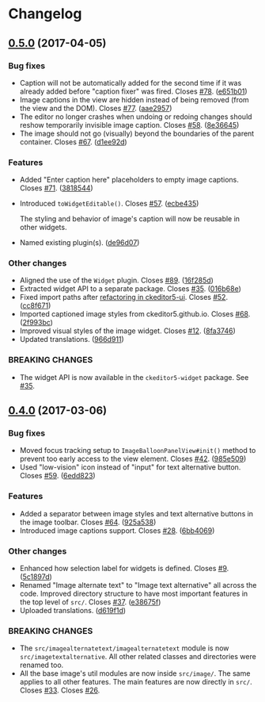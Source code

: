 Changelog
=========

## [0.5.0](https://github.com/ckeditor/ckeditor5-image/compare/v0.4.0...v0.5.0) (2017-04-05)

### Bug fixes

* Caption will not be automatically added for the second time if it was already added before "caption fixer" was fired. Closes [#78](https://github.com/ckeditor/ckeditor5-image/issues/78). ([e651b01](https://github.com/ckeditor/ckeditor5-image/commit/e651b01))
* Image captions in the view are hidden instead of being removed (from the view and the DOM). Closes [#77](https://github.com/ckeditor/ckeditor5-image/issues/77). ([aae2957](https://github.com/ckeditor/ckeditor5-image/commit/aae2957))
* The editor no longer crashes when undoing or redoing changes should reshow temporarily invisible image caption. Closes [#58](https://github.com/ckeditor/ckeditor5-image/issues/58). ([8e36645](https://github.com/ckeditor/ckeditor5-image/commit/8e36645))
* The image should not go (visually) beyond the boundaries of the parent container. Closes [#67](https://github.com/ckeditor/ckeditor5-image/issues/67). ([d1ee92d](https://github.com/ckeditor/ckeditor5-image/commit/d1ee92d))

### Features

* Added "Enter caption here" placeholders to empty image captions. Closes [#71](https://github.com/ckeditor/ckeditor5-image/issues/71). ([3818544](https://github.com/ckeditor/ckeditor5-image/commit/3818544))
* Introduced `toWidgetEditable()`. Closes [#57](https://github.com/ckeditor/ckeditor5-image/issues/57). ([ecbe435](https://github.com/ckeditor/ckeditor5-image/commit/ecbe435))

  The styling and behavior of image's caption will now be reusable in other widgets.
* Named existing plugin(s). ([de96d07](https://github.com/ckeditor/ckeditor5-image/commit/de96d07))

### Other changes

* Aligned the use of the `Widget` plugin. Closes [#89](https://github.com/ckeditor/ckeditor5-image/issues/89). ([16f285d](https://github.com/ckeditor/ckeditor5-image/commit/16f285d))
* Extracted widget API to a separate package. Closes [#35](https://github.com/ckeditor/ckeditor5-image/issues/35). ([016b68e](https://github.com/ckeditor/ckeditor5-image/commit/016b68e))
* Fixed import paths after [refactoring in ckeditor5-ui](https://github.com/ckeditor/ckeditor5-ui/pull/156). Closes [#52](https://github.com/ckeditor/ckeditor5-image/issues/52). ([cc8f671](https://github.com/ckeditor/ckeditor5-image/commit/cc8f671))
* Imported captioned image styles from ckeditor5.github.io. Closes [#68](https://github.com/ckeditor/ckeditor5-image/issues/68). ([2f993bc](https://github.com/ckeditor/ckeditor5-image/commit/2f993bc))
* Improved visual styles of the image widget. Closes [#12](https://github.com/ckeditor/ckeditor5-image/issues/12). ([8fa3746](https://github.com/ckeditor/ckeditor5-image/commit/8fa3746))
* Updated translations. ([966d911](https://github.com/ckeditor/ckeditor5-image/commit/966d911))

### BREAKING CHANGES

* The widget API is now available in the `ckeditor5-widget` package. See [#35](https://github.com/ckeditor/ckeditor5-image/issues/35).


## [0.4.0](https://github.com/ckeditor/ckeditor5-image/compare/v0.3.0...v0.4.0) (2017-03-06)

### Bug fixes

* Moved focus tracking setup to `ImageBalloonPanelView#init()` method to prevent too early access to the view element. Closes [#42](https://github.com/ckeditor/ckeditor5/issues/42). ([985e509](https://github.com/ckeditor/ckeditor5-image/commit/985e509))
* Used "low-vision" icon instead of "input" for text alternative button. Closes [#59](https://github.com/ckeditor/ckeditor5/issues/59). ([6edd823](https://github.com/ckeditor/ckeditor5-image/commit/6edd823))

### Features

* Added a separator between image styles and text alternative buttons in the image toolbar. Closes [#64](https://github.com/ckeditor/ckeditor5/issues/64). ([925a538](https://github.com/ckeditor/ckeditor5-image/commit/925a538))
* Introduced image captions support. Closes [#28](https://github.com/ckeditor/ckeditor5/issues/28). ([6bb4069](https://github.com/ckeditor/ckeditor5-image/commit/6bb4069))

### Other changes

* Enhanced how selection label for widgets is defined. Closes [#9](https://github.com/ckeditor/ckeditor5/issues/9). ([5c1897d](https://github.com/ckeditor/ckeditor5-image/commit/5c1897d))
* Renamed "Image alternate text" to "Image text alternative" all across the code. Improved directory structure to have most important features in the top level of `src/`. Closes [#37](https://github.com/ckeditor/ckeditor5/issues/37). ([e38675f](https://github.com/ckeditor/ckeditor5-image/commit/e38675f))
* Uploaded translations. ([d619f1d](https://github.com/ckeditor/ckeditor5-image/commit/d619f1d))


### BREAKING CHANGES

* The `src/imagealternatetext/imagealternatetext` module is now `src/imagetextalternative`. All other related classes and directories were renamed too.
* All the base image's util modules are now inside `src/image/`. The same applies to all other features. The main features are now directly in `src/`. Closes [#33](https://github.com/ckeditor/ckeditor5/issues/33). Closes [#26](https://github.com/ckeditor/ckeditor5/issues/26).

